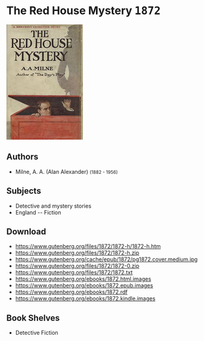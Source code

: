 # The Red House Mystery <kbd>1872</kbd>

![](./cover.medium.jpg "")

## Authors


 - Milne, A. A. (Alan Alexander) <small>(1882 - 1956)</small>

## Subjects


 - Detective and mystery stories
 - England -- Fiction

## Download


 - https://www.gutenberg.org/files/1872/1872-h/1872-h.htm
 - https://www.gutenberg.org/files/1872/1872-h.zip
 - https://www.gutenberg.org/cache/epub/1872/pg1872.cover.medium.jpg
 - https://www.gutenberg.org/files/1872/1872-0.zip
 - https://www.gutenberg.org/files/1872/1872.txt
 - https://www.gutenberg.org/ebooks/1872.html.images
 - https://www.gutenberg.org/ebooks/1872.epub.images
 - https://www.gutenberg.org/ebooks/1872.rdf
 - https://www.gutenberg.org/ebooks/1872.kindle.images

## Book Shelves


 - Detective Fiction
